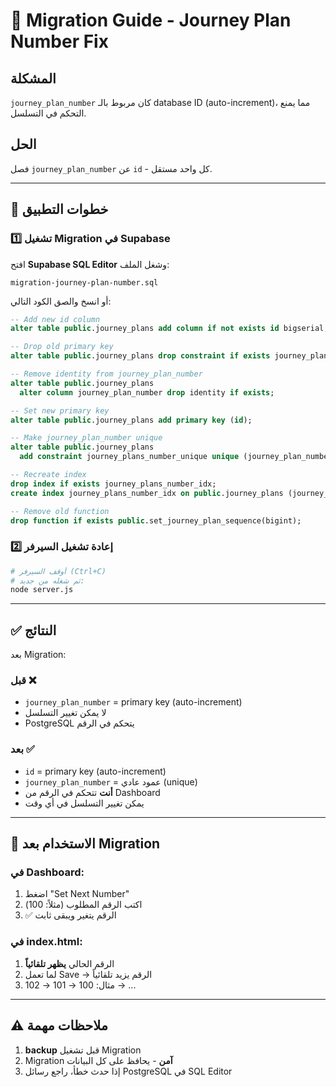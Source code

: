# 🔄 Migration Guide - Journey Plan Number Fix

## المشكلة

`journey_plan_number` كان مربوط بالـ database ID (auto-increment)، مما يمنع التحكم في التسلسل.

## الحل

فصل `journey_plan_number` عن `id` - كل واحد مستقل.

---

## 📝 خطوات التطبيق

### 1️⃣ تشغيل Migration في Supabase

افتح **Supabase SQL Editor** وشغل الملف:

```
migration-journey-plan-number.sql
```

أو انسخ والصق الكود التالي:

```sql
-- Add new id column
alter table public.journey_plans add column if not exists id bigserial;

-- Drop old primary key
alter table public.journey_plans drop constraint if exists journey_plans_pkey cascade;

-- Remove identity from journey_plan_number
alter table public.journey_plans
  alter column journey_plan_number drop identity if exists;

-- Set new primary key
alter table public.journey_plans add primary key (id);

-- Make journey_plan_number unique
alter table public.journey_plans
  add constraint journey_plans_number_unique unique (journey_plan_number);

-- Recreate index
drop index if exists journey_plans_number_idx;
create index journey_plans_number_idx on public.journey_plans (journey_plan_number desc);

-- Remove old function
drop function if exists public.set_journey_plan_sequence(bigint);
```

### 2️⃣ إعادة تشغيل السيرفر

```bash
# أوقف السيرفر (Ctrl+C)
# ثم شغله من جديد:
node server.js
```

---

## ✅ النتائج

بعد Migration:

### قبل ❌

- `journey_plan_number` = primary key (auto-increment)
- لا يمكن تغيير التسلسل
- PostgreSQL يتحكم في الرقم

### بعد ✅

- `id` = primary key (auto-increment)
- `journey_plan_number` = عمود عادي (unique)
- **أنت** تتحكم في الرقم من Dashboard
- يمكن تغيير التسلسل في أي وقت

---

## 🎯 الاستخدام بعد Migration

### في Dashboard:

1. اضغط "Set Next Number"
2. اكتب الرقم المطلوب (مثلاً: 100)
3. ✅ الرقم يتغير ويبقى ثابت

### في index.html:

1. الرقم الحالي **يظهر تلقائياً**
2. لما تعمل Save → الرقم يزيد تلقائياً
3. مثال: 100 → 101 → 102 → ...

---

## ⚠️ ملاحظات مهمة

1. **backup** قبل تشغيل Migration
2. Migration **آمن** - يحافظ على كل البيانات
3. إذا حدث خطأ، راجع رسائل PostgreSQL في SQL Editor
